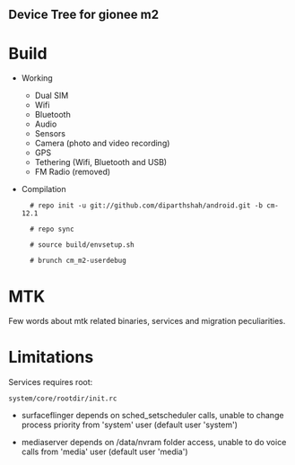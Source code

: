 Device Tree for gionee m2
---------------

# Build

* Working
  * Dual SIM
  * Wifi
  * Bluetooth
  * Audio
  * Sensors
  * Camera (photo and video recording)
  * GPS
  * Tethering (Wifi, Bluetooth and USB)
  * FM Radio (removed)

* Compilation

        # repo init -u git://github.com/diparthshah/android.git -b cm-12.1
        
        # repo sync
        
        # source build/envsetup.sh
        
        # brunch cm_m2-userdebug

# MTK

Few words about mtk related binaries, services and migration peculiarities.

# Limitations

Services requires root:

`system/core/rootdir/init.rc`

  * surfaceflinger depends on sched_setscheduler calls, unable to change process priority from 'system' user (default user 'system')

  * mediaserver depends on /data/nvram folder access, unable to do voice calls from 'media' user (default user 'media')

